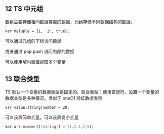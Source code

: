 ## 12 TS 中元组

数组主要存储相同数据类型的数据，元组存储不同数据结构的数据。

`var myTuple = [1, '2', true];`

可以通过元组的下标访问数据

或者通过 pop push 访问内部的数据

可以使用解构赋值提取多个变量


## 13 联合类型

TS 默认一个变量的数据类型是固定的。联合类型：使用管道符，设置一个变量的数据类型是多种情况。类似于 oneOf 验证数据类型

`var value:string|number = 20;`

可以设置简单变量，可以设置复杂变量

```ts
var arr:number[]|string[] = [1,2,3,4,5];
```


